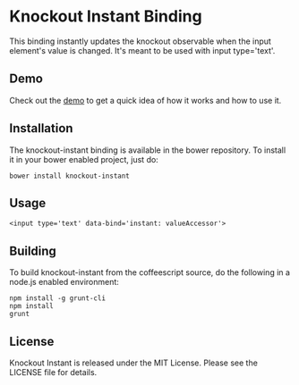 # Knockout Instant Binding

This binding instantly updates the knockout observable when the input element's value is changed. It's meant to be used with input type='text'.

## Demo

Check out the [demo](http://rawgithub.com/immense/knockout-instant/master/demo.html) to get a quick idea of how it works and how to use it.

## Installation

The knockout-instant binding is available in the bower repository. To install it in your bower enabled project, just do:

`bower install knockout-instant`

## Usage

`<input type='text' data-bind='instant: valueAccessor'>`

## Building

To build knockout-instant from the coffeescript source, do the following in a node.js enabled environment:

```
npm install -g grunt-cli
npm install
grunt
```

## License

Knockout Instant is released under the MIT License. Please see the LICENSE file for details.
